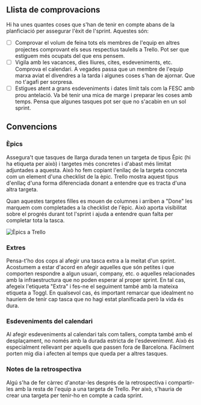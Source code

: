 ## Llista de comprovacions

Hi ha unes quantes coses que s'han de tenir en compte abans de la planficiació per assegurar l'èxit de l'sprint. Aquestes són:

- [ ] Comprovar el volum de feina tots els membres de l'equip en altres projectes comprovant els seus respectius taulells a Trello. Pot ser que estiguem més ocupats del que ens pensem.
- [ ] Vigila amb les vacances, dies lliures, cites, esdeveniments, etc. Comprova el calendari. A vegades passa que un membre de l'equip marxa aviat el divendres a la tarda i algunes coses s'han de ajornar. Que no t'agafi per sorpresa.
- [ ] Estigues atent a grans esdeveniments i dates límit tals com la FESC amb prou antelació. Va bé tenir una mica de marge i preparar les coses amb temps. Pensa que algunes tasques pot ser que no s'acabin en un sol sprint.

## Convencions

### Èpics

Assegura't que tasques de llarga durada tenen un targeta de tipus Èpic (hi ha etiqueta per això) i targetes més concretes i d'abast més limitat adjuntades a aquesta. Això ho fem copiant l'enllaç de la targeta concreta com un element d'una checklist de la èpic. Trello mostra aquest tipus d'enllaç d'una forma diferenciada donant a entendre que es tracta d'una altra targeta.

Quan aquestes targetes filles es mouen de columnes i arriben a "Done" les marquem com completades a la checklist de l'èpic. Això aporta visibilitat sobre el progrés durant tot l'sprint i ajuda a entendre quan falta per completar tota la tasca.

![Èpics a Trello](https://github.com/coopdevs/handbook/wiki/katuma/img/epics.png)

### Extres

Pensa-t'ho dos cops al afegir una tasca extra a la meitat d'un sprint. Acostumem a estar d'acord en afegir aquelles que són petites i que comporten respondre a algun usuari, company, etc. o aquelles relacionades amb la infraestructura que no poden esperar al proper sprint. En tal cas, afegeix l'etiqueta "Extra" i fes-ne el seguiment també amb la mateixa etiqueta a Toggl. En qualsevol cas, és important remarcar que idealment no hauríem de tenir cap tasca que no hagi estat planificada però la vida és dura.

### Esdeveniments del calendari

Al afegir esdeveniments al calendari tals com tallers, compta també amb el desplaçament, no només amb la durada estricta de l'esdeveniment. Això és especialment rellevant per aquells que passen fora de Barcelona. Fàcilment porten mig dia i afecten al temps que queda per a altres tasques.

### Notes de la retrospectiva

Algú s'ha de fer càrrec d'anotar-les després de la retrospectiva i compartir-les amb la resta de l'equip a una targeta de Trello. Per això, s'hauria de crear una targeta per tenir-ho en compte a cada sprint.
